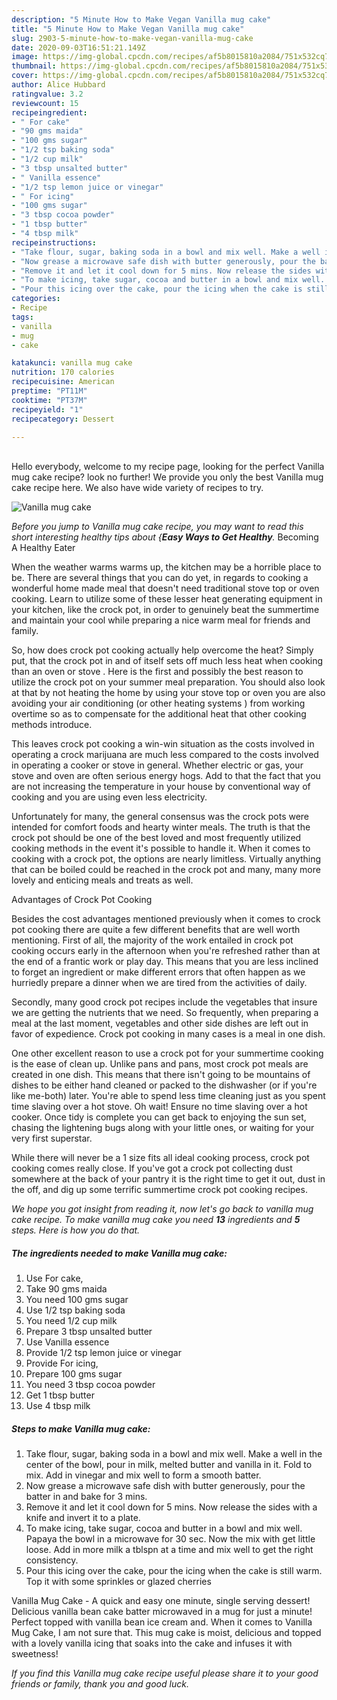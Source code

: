 ```yaml
---
description: "5 Minute How to Make Vegan Vanilla mug cake"
title: "5 Minute How to Make Vegan Vanilla mug cake"
slug: 2903-5-minute-how-to-make-vegan-vanilla-mug-cake
date: 2020-09-03T16:51:21.149Z
image: https://img-global.cpcdn.com/recipes/af5b8015810a2084/751x532cq70/vanilla-mug-cake-recipe-main-photo.jpg
thumbnail: https://img-global.cpcdn.com/recipes/af5b8015810a2084/751x532cq70/vanilla-mug-cake-recipe-main-photo.jpg
cover: https://img-global.cpcdn.com/recipes/af5b8015810a2084/751x532cq70/vanilla-mug-cake-recipe-main-photo.jpg
author: Alice Hubbard
ratingvalue: 3.2
reviewcount: 15
recipeingredient:
- " For cake"
- "90 gms maida"
- "100 gms sugar"
- "1/2 tsp baking soda"
- "1/2 cup milk"
- "3 tbsp unsalted butter"
- " Vanilla essence"
- "1/2 tsp lemon juice or vinegar"
- " For icing"
- "100 gms sugar"
- "3 tbsp cocoa powder"
- "1 tbsp butter"
- "4 tbsp milk"
recipeinstructions:
- "Take flour, sugar, baking soda in a bowl and mix well. Make a well in the center of the bowl, pour in milk, melted butter and vanilla in it. Fold to mix. Add in vinegar and mix well to form a smooth batter."
- "Now grease a microwave safe dish with butter generously, pour the batter in and bake for 3 mins."
- "Remove it and let it cool down for 5 mins. Now release the sides with a knife and invert it to a plate."
- "To make icing, take sugar, cocoa and butter in a bowl and mix well. Papaya the bowl in a microwave for 30 sec. Now the mix with get little loose. Add in more milk a tblspn at a time and mix well to get the right consistency."
- "Pour this icing over the cake, pour the icing when the cake is still warm. Top it with some sprinkles or glazed cherries"
categories:
- Recipe
tags:
- vanilla
- mug
- cake

katakunci: vanilla mug cake 
nutrition: 170 calories
recipecuisine: American
preptime: "PT11M"
cooktime: "PT37M"
recipeyield: "1"
recipecategory: Dessert

---
```

<br>
Hello everybody, welcome to my recipe page, looking for the perfect Vanilla mug cake recipe? look no further! We provide you only the best Vanilla mug cake recipe here. We also have wide variety of recipes to try.
<br>


![Vanilla mug cake](https://img-global.cpcdn.com/recipes/af5b8015810a2084/751x532cq70/vanilla-mug-cake-recipe-main-photo.jpg)

<i>Before you jump to Vanilla mug cake recipe, you may want to read this short interesting healthy tips about {<strong>Easy Ways to Get Healthy</strong>.</i>
Becoming A Healthy Eater


When the weather warms warms up, the kitchen may be a horrible place to be. There are several things that you can do yet, in regards to cooking a wonderful home made meal that doesn't need traditional stove top or oven cooking. Learn to utilize some of these lesser heat generating equipment in your kitchen, like the crock pot, in order to genuinely beat the summertime and maintain your cool while preparing a nice warm meal for friends and family.

So, how does crock pot cooking actually help overcome the heat? Simply put, that the crock pot in and of itself sets off much less heat when cooking than an oven or stove . Here is the first and possibly the best reason to utilize the crock pot on your summer meal preparation. You should also look at that by not heating the home by using your stove top or oven you are also avoiding your air conditioning (or other heating systems ) from working overtime so as to compensate for the additional heat that other cooking methods introduce.

This leaves crock pot cooking a win-win situation as the costs involved in operating a crock marijuana are much less compared to the costs involved in operating a cooker or stove in general. Whether electric or gas, your stove and oven are often serious energy hogs. Add to that the fact that you are not increasing the temperature in your house by conventional way of cooking and you are using even less electricity.

Unfortunately for many, the general consensus was the crock pots were intended for comfort foods and hearty winter meals.  The truth is that the crock pot should be one of the best loved and most frequently utilized cooking methods in the event it's possible to handle it. When it comes to cooking with a crock pot, the options are nearly limitless.  Virtually anything that can be boiled could be reached in the crock pot and many, many more lovely and enticing meals and treats as well.

Advantages of Crock Pot Cooking

Besides the cost advantages mentioned previously when it comes to crock pot cooking there are quite a few different benefits that are well worth mentioning. First of all, the majority of the work entailed in crock pot cooking occurs early in the afternoon when you're refreshed rather than at the end of a frantic work or play day. This means that you are less inclined to forget an ingredient or make different errors that often happen as we hurriedly prepare a dinner when we are tired from the activities of daily.

Secondly, many good crock pot recipes include the vegetables that insure we are getting the nutrients that we need. So frequently, when preparing a meal at the last moment, vegetables and other side dishes are left out in favor of expedience. Crock pot cooking in many cases is a meal in one dish.

One other excellent reason to use a crock pot for your summertime cooking is the ease of clean up.  Unlike pans and pans, most crock pot meals are created in one dish. This means that there isn't going to be mountains of dishes to be either hand cleaned or packed to the dishwasher (or if you're like me-both) later. You're able to spend less time cleaning just as you spent time slaving over a hot stove. Oh wait! Ensure no time slaving over a hot cooker. Once tidy is complete you can get back to enjoying the sun set, chasing the lightening bugs along with your little ones, or waiting for your very first superstar.

While there will never be a 1 size fits all ideal cooking process, crock pot cooking comes really close. If you've got a crock pot collecting dust somewhere at the back of your pantry it is the right time to get it out, dust in the off, and dig up some terrific summertime crock pot cooking recipes.


<i>We hope you got insight from reading it, now let's go back to vanilla mug cake recipe. To make vanilla mug cake you need <strong>13</strong> ingredients and <strong>5</strong> steps. Here is how you do that.
</i>

##### The ingredients needed to make Vanilla mug cake:

1. Use  For cake,
1. Take 90 gms maida
1. You need 100 gms sugar
1. Use 1/2 tsp baking soda
1. You need 1/2 cup milk
1. Prepare 3 tbsp unsalted butter
1. Use  Vanilla essence
1. Provide 1/2 tsp lemon juice or vinegar
1. Provide  For icing,
1. Prepare 100 gms sugar
1. You need 3 tbsp cocoa powder
1. Get 1 tbsp butter
1. Use 4 tbsp milk


##### Steps to make Vanilla mug cake:

1. Take flour, sugar, baking soda in a bowl and mix well. Make a well in the center of the bowl, pour in milk, melted butter and vanilla in it. Fold to mix. Add in vinegar and mix well to form a smooth batter.
1. Now grease a microwave safe dish with butter generously, pour the batter in and bake for 3 mins.
1. Remove it and let it cool down for 5 mins. Now release the sides with a knife and invert it to a plate.
1. To make icing, take sugar, cocoa and butter in a bowl and mix well. Papaya the bowl in a microwave for 30 sec. Now the mix with get little loose. Add in more milk a tblspn at a time and mix well to get the right consistency.
1. Pour this icing over the cake, pour the icing when the cake is still warm. Top it with some sprinkles or glazed cherries


Vanilla Mug Cake - A quick and easy one minute, single serving dessert! Delicious vanilla bean cake batter microwaved in a mug for just a minute! Perfect topped with vanilla bean ice cream and. When it comes to Vanilla Mug Cake, I am not sure that. This mug cake is moist, delicious and topped with a lovely vanilla icing that soaks into the cake and infuses it with sweetness! 

<i>If you find this Vanilla mug cake recipe useful please share it to your good friends or family, thank you and good luck.</i>
